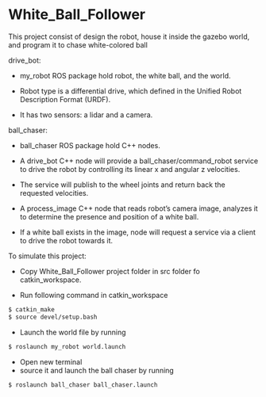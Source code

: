 # White_Ball_Follower

This project consist of design the robot, house it inside the gazebo world, and program it to chase white-colored ball


drive_bot:

* my_robot ROS package hold robot, the white ball, and the world.

* Robot type is a differential drive, which defined in the Unified Robot Description Format (URDF). 

* It has two sensors: a lidar and a camera. 


ball_chaser:

* ball_chaser ROS package hold C++ nodes.

* A drive_bot C++ node will provide a ball_chaser/command_robot service to drive the robot by controlling its linear x and angular z velocities. 

* The service will publish to the wheel joints and return back the requested velocities.

* A process_image C++ node that reads robot’s camera image, analyzes it to determine the presence and position of a white ball. 

* If a white ball exists in the image, node will request a service via a client to drive the robot towards it.
          
  
  
To simulate this project:

* Copy White_Ball_Follower project folder in src folder fo catkin_workspace.

* Run following command in catkin_workspace 
```sh 
$ catkin_make 
$ source devel/setup.bash
```

* Launch the world file by running 
```sh 
$ roslaunch my_robot world.launch
```

* Open new terminal 
* source it and launch the ball chaser by running 
```sh 
$ roslaunch ball_chaser ball_chaser.launch 
``` 
   
